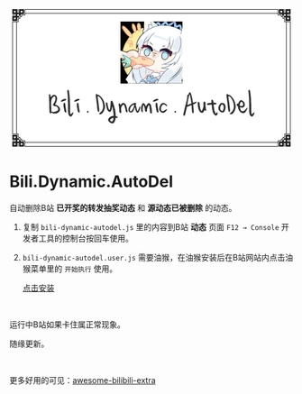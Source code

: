 <div align="center"><img src="./docs/headerpic.webp"/></div>

# Bili.Dynamic.AutoDel

自动删除B站 **已开奖的转发抽奖动态** 和 **源动态已被删除** 的动态。

1. 复制 `bili-dynamic-autodel.js` 里的内容到B站 **动态** 页面 `F12 → Console` 开发者工具的控制台按回车使用。

2. `bili-dynamic-autodel.user.js` 需要油猴，在油猴安装后在B站网站内点击油猴菜单里的 `开始执行` 使用。

   [点击安装](https://raw.githubusercontent.com/monSteRhhe/bilibili-dynamic-del/main/bili-dynamic-autodel.user.js)

​    

运行中B站如果卡住属正常现象。

随缘更新。

​    

更多好用的可见：[awesome-bilibili-extra](https://github.com/HCLonely/awesome-bilibili-extra)
